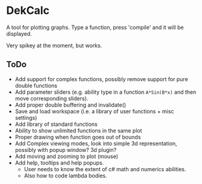 # DekCalc

A tool for plotting graphs. Type a function, press 'compile' and it will be displayed.

Very spikey at the moment, but works.

## ToDo
- Add support for complex functions, possibly remove support for pure double functions
- Add parameter sliders (e.g. ability type in a function `A*Sin(B*x)` and then move corresponding sliders).
- Add proper double buffering and invalidate()
- Save and load workspace (i.e. a library of user functions + misc settings)
- Add library of standard functions
- Ability to show unlimited functions in the same plot
- Proper drawing when function goes out of bounds
- Add Complex viewing modes, look into simple 3d representation, possibly with popup window? 3d plugin?
- Add moving and zooming to plot (mouse)
- Add help, tooltips and help popups.
  - User needs to know the extent of c# math and numerics abilities.
  - Also how to code lambda bodies.




